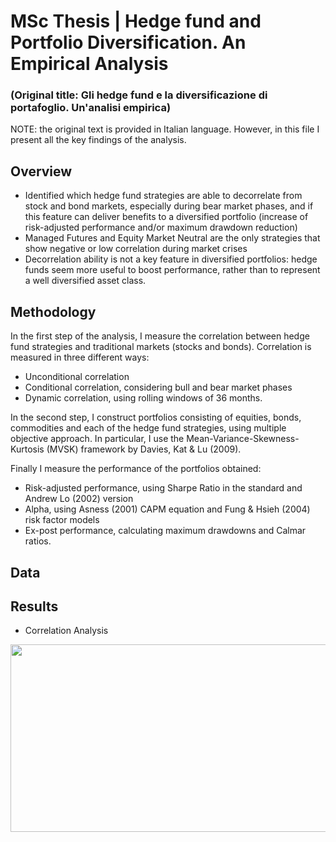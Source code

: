 # MSc Thesis | Hedge fund and Portfolio Diversification. An Empirical Analysis
### (Original title: Gli hedge fund e la diversificazione di portafoglio. Un'analisi empirica)

NOTE: the original text is provided in Italian language. However, in this file I present all the key findings of the analysis.

## Overview
* Identified which hedge fund strategies are able to decorrelate from stock and bond markets, especially during bear market phases, and if this feature can deliver benefits to a diversified portfolio (increase of risk-adjusted performance and/or maximum drawdown reduction)
* Managed Futures  and  Equity Market Neutral are the only strategies that show negative or low correlation during market crises
* Decorrelation ability is not a key feature in diversified portfolios: hedge funds seem more useful to boost performance, rather than to represent a well diversified asset class.

## Methodology
In the first step of the analysis, I measure the correlation between hedge fund strategies and traditional markets (stocks and bonds).
Correlation is measured in three different ways:
* Unconditional correlation 
* Conditional correlation, considering bull and bear market phases
* Dynamic correlation, using rolling windows of 36 months.

In the second step, I construct portfolios consisting of equities, bonds, commodities and each of the hedge fund strategies, using multiple objective approach. In particular, I use the Mean-Variance-Skewness-Kurtosis (MVSK) framework by Davies, Kat & Lu (2009).

Finally I measure the performance of the portfolios obtained:
* Risk-adjusted performance, using Sharpe Ratio in the standard and Andrew Lo (2002) version
* Alpha, using Asness (2001) CAPM equation and Fung & Hsieh (2004) risk factor models
* Ex-post performance, calculating maximum drawdowns and Calmar ratios.

## Data 

## Results
* Correlation Analysis
<p align="center">
  <img src="https://user-images.githubusercontent.com/78954578/113745858-f8d0db80-9705-11eb-8355-95f6f541d536.jpg" width="700" height="300">
</p>
